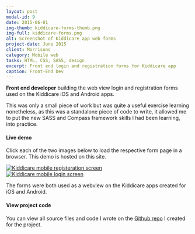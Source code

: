 ```yaml
---
layout: post
modal-id: 9
date: 2015-06-01
img-thumb: kiddicare-forms-thumb.png
img-full: kiddicare-forms.png
alt: Screenshot of Kiddicare app web forms
project-date: June 2015
client: Morrisons
category: Mobile web
tasks: HTML, CSS, SASS, design
excerpt: Front end login and registration forms for Kiddicare app
caption: Front-End Dev
---
```


<strong>Front end developer</strong> building the web view login and registration forms used on the Kiddicare iOS and Android apps.

This was only a small piece of work but was quite a useful exercise learning nonetheless, as this was a standalone piece of code to write, it allowed me to put the new SASS and Compass framework skills I had been learning, into practice.  

#### Live demo

Click each of the two images below to load the respective form page in a browser.  This demo is hosted on this site.  

<div class="row">
	<div class="col-xs-6">
		<a href="{{ base }}/kiddicare-login-screens/register.htm"><img src="{{ base }}/img/portfolio/kiddicare-forms-thumb.png" alt="Kiddicare mobile registeration screen"></a>
	</div>
	<div class="col-xs-6">
		<a href="{{ base }}/kiddicare-login-screens/login.htm">
		<img src="{{ base }}/img/portfolio/kk-login-thumb.jpg" alt="Kiddicare mobile login screen"></a>
	</div>
</div>

The forms were both used as a webview on the Kiddicare apps created for iOS and Android.

#### View project code

You can view all source files and code I wrote on the [Github repo](https://github.com/johnasp/login-screens) I created for the project.  






